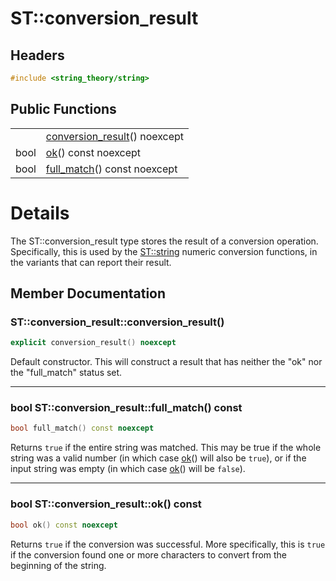 # ST::conversion_result

## Headers
~~~c++
#include <string_theory/string>
~~~

## Public Functions

|    |   |
|---:|---|
|    | [conversion_result](#ctor_0)() noexcept |
| bool | [ok](#ok)() const noexcept |
| bool | [full_match](#full_match)() const noexcept |

# Details

The ST::conversion_result type stores the result of a conversion operation.
Specifically, this is used by the [ST::string](st_string.md) numeric conversion
functions, in the variants that can report their result.


## Member Documentation

<a name="ctor_0"></a>
### ST::conversion_result::conversion_result()
~~~c++
explicit conversion_result() noexcept
~~~

Default constructor.  This will construct a result that has neither the "ok"
nor the "full_match" status set.

------

<a name="full_match"></a>
### bool ST::conversion_result::full_match() const
~~~c++
bool full_match() const noexcept
~~~

Returns `true` if the entire string was matched.  This may be true if the
whole string was a valid number (in which case [ok](#ok)() will also be `true`),
or if the input string was empty (in which case [ok](#ok)() will be `false`).

------

<a name="ok"></a>
### bool ST::conversion_result::ok() const
~~~c++
bool ok() const noexcept
~~~

Returns `true` if the conversion was successful.  More specifically, this is
`true` if the conversion found one or more characters to convert from the
beginning of the string.
